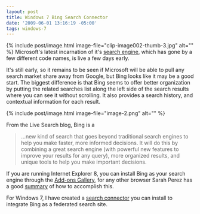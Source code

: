 ```yaml
---
layout: post
title: Windows 7 Bing Search Connector
date: '2009-06-01 13:16:19 -05:00'
tags: windows-7
---
```


{% include post/image.html image-file="clip-image002-thumb-3.jpg" alt="" %}
Microsoft's latest incarnation of it's [search engine](http://www.bing.com), which has gone by a few different code names, is live a few days early.

It's still early, so it remains to be seen if Microsoft will be able to pull any search market share away from Google, but Bing looks like it may be a good start. The biggest difference is that Bing seems to offer better organization by putting the related searches list along the left side of the search results where you can see it without scrolling. It also provides a search history, and contextual information for each result.

{% include post/image.html image-file="image-2.png" alt="" %} 

From the Live Search blog, Bing is a

> ...new kind of search that goes beyond traditional search engines to help you make faster, more informed decisions. It will do this by combining a great search engine (with powerful new features to improve your results for any query), more organized results, and unique tools to help you make important decisions.

If you are running Internet Explorer 8, you can install Bing as your search engine through the [Add-ons Gallery](http://www.ieaddons.com/in/details/searchhelpers/Bing_Search/), for any other browser Sarah Perez has a good [summary](http://www.readwriteweb.com/archives/how_to_make_bing_your_default_search_engine.php) of how to accomplish this.

For Windows 7, I have created a [search connector](http://cid-93d618d639ec9651.skydrive.live.com/self.aspx/Public/Search%20Connectors/Bing.osdx) you can install to integrate Bing as a federated search site.
